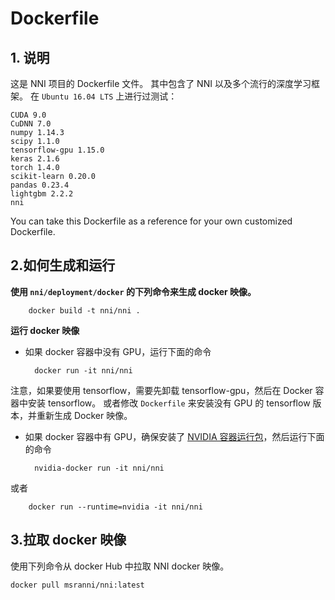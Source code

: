 # Dockerfile 

## 1. 说明

这是 NNI 项目的 Dockerfile 文件。 其中包含了 NNI 以及多个流行的深度学习框架。 在 `Ubuntu 16.04 LTS` 上进行过测试：

    CUDA 9.0
    CuDNN 7.0
    numpy 1.14.3
    scipy 1.1.0
    tensorflow-gpu 1.15.0
    keras 2.1.6
    torch 1.4.0
    scikit-learn 0.20.0
    pandas 0.23.4
    lightgbm 2.2.2
    nni
    

You can take this Dockerfile as a reference for your own customized Dockerfile.

## 2.如何生成和运行

**使用 `nni/deployment/docker` 的下列命令来生成 docker 映像。**

        docker build -t nni/nni .
    

**运行 docker 映像**

* 如果 docker 容器中没有 GPU，运行下面的命令

        docker run -it nni/nni
    

注意，如果要使用 tensorflow，需要先卸载 tensorflow-gpu，然后在 Docker 容器中安装 tensorflow。 或者修改 `Dockerfile` 来安装没有 GPU 的 tensorflow 版本，并重新生成 Docker 映像。

* 如果 docker 容器中有 GPU，确保安装了 [NVIDIA 容器运行包](https://github.com/NVIDIA/nvidia-docker)，然后运行下面的命令

        nvidia-docker run -it nni/nni
    

或者

        docker run --runtime=nvidia -it nni/nni
    

## 3.拉取 docker 映像

使用下列命令从 docker Hub 中拉取 NNI docker 映像。

    docker pull msranni/nni:latest